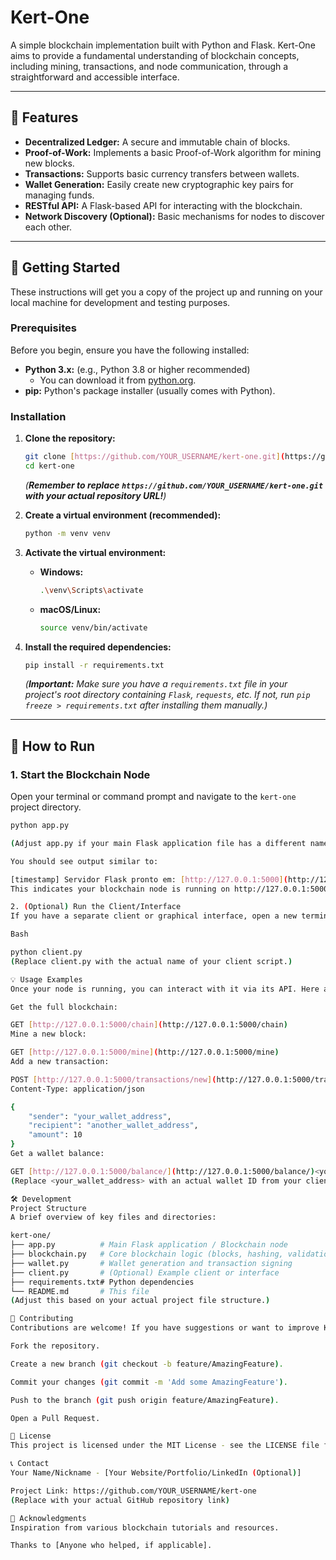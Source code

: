 # Kert-One

A simple blockchain implementation built with Python and Flask. Kert-One aims to provide a fundamental understanding of blockchain concepts, including mining, transactions, and node communication, through a straightforward and accessible interface.

---

## 🌟 Features

* **Decentralized Ledger:** A secure and immutable chain of blocks.
* **Proof-of-Work:** Implements a basic Proof-of-Work algorithm for mining new blocks.
* **Transactions:** Supports basic currency transfers between wallets.
* **Wallet Generation:** Easily create new cryptographic key pairs for managing funds.
* **RESTful API:** A Flask-based API for interacting with the blockchain.
* **Network Discovery (Optional):** Basic mechanisms for nodes to discover each other.

---

## 🚀 Getting Started

These instructions will get you a copy of the project up and running on your local machine for development and testing purposes.

### Prerequisites

Before you begin, ensure you have the following installed:

* **Python 3.x:** (e.g., Python 3.8 or higher recommended)
    * You can download it from [python.org](https://www.python.org/downloads/).
* **pip:** Python's package installer (usually comes with Python).

### Installation

1.  **Clone the repository:**
    ```bash
    git clone [https://github.com/YOUR_USERNAME/kert-one.git](https://github.com/YOUR_USERNAME/kert-one.git)
    cd kert-one
    ```
    *(**Remember to replace `https://github.com/YOUR_USERNAME/kert-one.git` with your actual repository URL!**)*

2.  **Create a virtual environment (recommended):**
    ```bash
    python -m venv venv
    ```

3.  **Activate the virtual environment:**
    * **Windows:**
        ```bash
        .\venv\Scripts\activate
        ```
    * **macOS/Linux:**
        ```bash
        source venv/bin/activate
        ```

4.  **Install the required dependencies:**
    ```bash
    pip install -r requirements.txt
    ```
    *(**Important:** Make sure you have a `requirements.txt` file in your project's root directory containing `Flask`, `requests`, etc. If not, run `pip freeze > requirements.txt` after installing them manually.)*

---

## 🏃 How to Run

### 1. Start the Blockchain Node

Open your terminal or command prompt and navigate to the `kert-one` project directory.

```bash
python app.py

(Adjust app.py if your main Flask application file has a different name, e.g., node.py, main.py.)

You should see output similar to:

[timestamp] Servidor Flask pronto em: [http://127.0.0.1:5000](http://127.0.0.1:5000)
This indicates your blockchain node is running on http://127.0.0.1:5000.

2. (Optional) Run the Client/Interface
If you have a separate client or graphical interface, open a new terminal window and navigate to the kert-one project directory.

Bash

python client.py
(Replace client.py with the actual name of your client script.)

💡 Usage Examples
Once your node is running, you can interact with it via its API. Here are some common endpoints you can use with tools like curl or a web browser:

Get the full blockchain:

GET [http://127.0.0.1:5000/chain](http://127.0.0.1:5000/chain)
Mine a new block:

GET [http://127.0.0.1:5000/mine](http://127.0.0.1:5000/mine)
Add a new transaction:

POST [http://127.0.0.1:5000/transactions/new](http://127.0.0.1:5000/transactions/new)
Content-Type: application/json

{
    "sender": "your_wallet_address",
    "recipient": "another_wallet_address",
    "amount": 10
}
Get a wallet balance:

GET [http://127.0.0.1:5000/balance/](http://127.0.0.1:5000/balance/)<your_wallet_address>
(Replace <your_wallet_address> with an actual wallet ID from your client_wallet.json or logs, e.g., 9fdd8fd19144e68a8e8afb25979b50108e8099e0.)

🛠️ Development
Project Structure
A brief overview of key files and directories:

kert-one/
├── app.py          # Main Flask application / Blockchain node
├── blockchain.py   # Core blockchain logic (blocks, hashing, validation)
├── wallet.py       # Wallet generation and transaction signing
├── client.py       # (Optional) Example client or interface
├── requirements.txt# Python dependencies
└── README.md       # This file
(Adjust this based on your actual project file structure.)

🤝 Contributing
Contributions are welcome! If you have suggestions or want to improve Kert-One, please:

Fork the repository.

Create a new branch (git checkout -b feature/AmazingFeature).

Commit your changes (git commit -m 'Add some AmazingFeature').

Push to the branch (git push origin feature/AmazingFeature).

Open a Pull Request.

📄 License
This project is licensed under the MIT License - see the LICENSE file for details.

📞 Contact
Your Name/Nickname - [Your Website/Portfolio/LinkedIn (Optional)]

Project Link: https://github.com/YOUR_USERNAME/kert-one
(Replace with your actual GitHub repository link)

🙏 Acknowledgments
Inspiration from various blockchain tutorials and resources.

Thanks to [Anyone who helped, if applicable].
